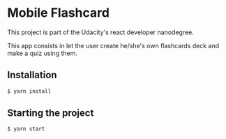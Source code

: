# Mobile Flashcard

This project is part of the Udacity's react developer nanodegree.

This app consists in let the user create he/she's own flashcards deck and make a quiz using them.

## Installation

```sh
$ yarn install
```

## Starting the project

```sh
$ yarn start
```
